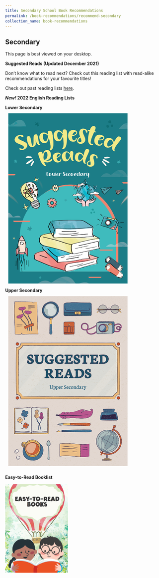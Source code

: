 ```yaml
---
title: Secondary School Book Recommendations
permalink: /book-recommendations/recommend-secondary
collection_name: book-recommendations
---
```

## **Secondary**

This page is best viewed on your desktop.

**Suggested Reads (Updated December 2021)**

Don’t know what to read next? Check out this reading list with read-alike recommendations for your favourite titles!

Check out past reading lists [here](/book-recommendations/archives/recommend-secondary-archives).

***New!* 2022 English Reading Lists** 
<div class="wrapper" style="width: 100%;">
<div class="container" style="display: flex; margin: auto; align-content: flex-start; width: inherit; flex-wrap: wrap"> 
		<div class="image-container" style="margin: auto;">
			<b>Lower Secondary</b><a href="https://drive.google.com/file/d/1zs7M9B6W6AgF7HIppWAol4XNDiuuOS8o/view?usp=sharing"><img src="/images/recommendationssecondary/secgrl22-ls.png" style="max-width: 24rem; padding: 10px; margin:auto;"></a>
	</div>
	<div class="image-container" style="margin: auto;">
			<b>Upper Secondary</b><a href="https://drive.google.com/file/d/1YfNjHOjfRS27uomvajykI70GGqYjvl3V/view?usp=sharing"><img src="/images/recommendationssecondary/secgrl22-us.png" style="max-width: 24rem; padding: 10px; margin:auto;"></a>
	</div>
	</div>
	</div>

**Easy-to-Read Booklist**

<a href="/images/recommendationsprimary/High_Interest_Booklist.PDF"><img src="/images/recommendationsprimary/High_Interest_Image.PNG" alt="PwD 717" style="width: 40%;"></a>